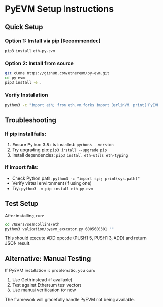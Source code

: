 # PyEVM Setup Instructions

## Quick Setup

### Option 1: Install via pip (Recommended)
```bash
pip3 install eth-py-evm
```

### Option 2: Install from source
```bash
git clone https://github.com/ethereum/py-evm.git
cd py-evm
pip3 install -e .
```

### Verify Installation
```bash
python3 -c "import eth; from eth.vm.forks import BerlinVM; print('PyEVM installed successfully')"
```

## Troubleshooting

### If pip install fails:
1. Ensure Python 3.8+ is installed: `python3 --version`
2. Try upgrading pip: `pip3 install --upgrade pip`
3. Install dependencies: `pip3 install eth-utils eth-typing`

### If import fails:
- Check Python path: `python3 -c "import sys; print(sys.path)"`
- Verify virtual environment (if using one)
- Try: `python3 -m pip install eth-py-evm`

## Test Setup

After installing, run:
```bash
cd /Users/seancollins/eth
python3 validation/pyevm_executor.py 6005600301 ""
```

This should execute ADD opcode (PUSH1 5, PUSH1 3, ADD) and return JSON result.

## Alternative: Manual Testing

If PyEVM installation is problematic, you can:
1. Use Geth instead (if available)
2. Test against Ethereum test vectors
3. Use manual verification for now

The framework will gracefully handle PyEVM not being available.

